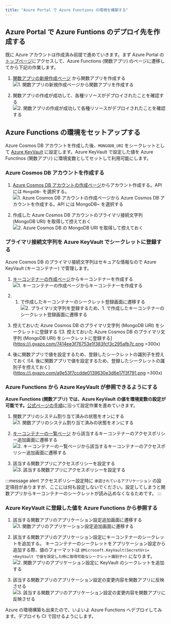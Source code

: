 ```yaml
---
title: "Azure Portal で Azure Functions の環境を構築する"
---
```


## Azure Portal で Azure Funtions のデプロイ先を作成する

既に Azure アカウントは作成済み前提で進めていきます。まず Azure Portal の[トップページ](https://portal.azure.com/#home)にアクセスして、Azure Functions (関数アプリ) のページに遷移してから下記の作業します。

1. [関数アプリの新規作成ページ](https://portal.azure.com/#create/Microsoft.FunctionApp) から関数アプリを作成する
![1. 関数アプリの新規作成ページから関数アプリを作成する](https://i.gyazo.com/48ad899aee1de9617b9cb854dac414c3.png)

2. 関数アプリの作成が成功して、各種リソースがデプロイされたことを確認する
![2. 関数アプリの作成が成功して各種リソースがデプロイされたことを確認する](https://i.gyazo.com/2a3245f0eb0217770c38136a3de169d9.png)

## Azure Functions の環境をセットアップする

Azure Cosmos DB アカウントを作成した後、`MONGODB_URI` をシークレットとして [Azure KeyVault](https://docs.microsoft.com/ja-jp/azure/key-vault/) に設定します。Azure KeyVault で設定した値を Azure Functinos (関数アプリ) に環境変数としてセットして利用可能にします。

### Azure Cosmos DB アカウントを作成する

1. [Azure Cosmos DB アカウントの作成ページ](https://portal.azure.com/#create/Microsoft.DocumentDB)からアカウント作成する。API には `MongoDB~` を選択する。
![1. Azure Cosmos DB アカウントの作成ページから Azure Cosmos DB アカウントを作成する。API には `MongoDB~` を選択する](https://i.gyazo.com/91667a60dc987f0ce2310ce8f24332e4.png)

2. 作成した Azure Cosmos DB アカウントのプライマリ接続文字列 (MongoDB URI) を取得して控えておく
![2. Azure Cosmos DB の MongoDB URI を取得して控えておく](https://i.gyazo.com/f7408c4d2ea9d1d89b52a3f43d502bf9.png)

### プライマリ接続文字列を Azure KeyVault でシークレットに登録する

Azure Cosmos DB のプライマリ接続文字列はセキュアな情報なので Azure KeyVault (キーコンテナー) で管理します。

1. [キーコンテナーの作成ページ](https://portal.azure.com/#create/Microsoft.KeyVault)からキーコンテナーを作成する
![1. キーコンテナーの作成ページからキーコンテナーを作成する](https://i.gyazo.com/bb444f25e12715d366093cc41b227e66.png)

2. 1. で作成したキーコンテナーのシークレット登録画面に遷移する
![2. プライマリ文字列を登録するため、1. で作成したキーコンテナーのシークレット登録画面に遷移する](https://i.gyazo.com/b0e632a60911c08993af82cbcdac1055.png)

3. 控えておいた Azure Cosmos DB のプライマリ文字列 (MongoDB URI) をシークレットに登録する
![3. 控えておいた Azure Cosmos DB のプライマリ文字列 (MongoDB URI) をシークレットに登録する](https://i.gyazo.com/7414ee3f76753e1f383fcf3c295afb7c.png =300x)

4. 後に関数アプリで値を設定するため、登録したシークレットの識別子を控えておく
![4. 後に関数アプリで値を設定するため、登録したシークレットの識別子を控えておく](https://i.gyazo.com/a9e53f7ccdde0139630e3d6e17f3f791.png =300x)

### Azure Functions から Azure KeyVault が参照できるようにする

**Azure Functions (関数アプリ) では、Azure KeyVault の値を環境変数の設定が可能です。**[公式ページの手順](https://docs.microsoft.com/ja-jp/azure/app-service/app-service-key-vault-references)に沿って設定作業を進めていきます。

1. 関数アプリのシステム割り当て済みの状態をオンにする
![1. 関数アプリのシステム割り当て済みの状態をオンにする](https://i.gyazo.com/d4714472dd7eec4791ca9d0c957f8f27.png)

2. [キーコンテナーの一覧ページ](https://portal.azure.com/#blade/HubsExtension/BrowseResource/resourceType/Microsoft.KeyVault%2Fvaults) から該当するキーコンテナーのアクセスポリシー追加画面に遷移する
![2. キーコンテナーの一覧ページから該当するキーコンテナーのアクセスポリシー追加画面に遷移する](https://i.gyazo.com/2645dac181b63e00f0ff8c6be54d2b67.png)

3. 該当する関数アプリにアクセスポリシーを設定する
![3. 該当する関数アプリにアクセスポリシーを設定する](https://i.gyazo.com/76b23205edc2936327b7c0050467b766.png)

:::message alert
アクセスポリシー設定時に `承認されているアプリケーション` の設定項目がありますが、ここには何も設定しないでください。設定してしまうと関数アプリからキーコンテナーのシークレットが読み込めなくなるためです。
:::

### Azure KeyVault に登録した値を Azure Functions から参照する

1. 該当する関数アプリのアプリケーション設定追加画面に遷移する
![1. 関数アプリのアプリケーション設定追加画面に遷移する](https://i.gyazo.com/e5b7169061ce0a5802ad7de3753006f7.png)

2. 該当する関数アプリのアプリケーション設定にキーコンテナーのシークレットを追加する。
キーコンテナーのシークレットをアプリケーション設定から追加する際、値のフォーマットは `@Microsoft.KeyVault(SecretUri=<KeyVault で値を設定した時に取得可能なシークレット識別子>)` になります。
![2. 関数アプリのアプリケーション設定に KeyVault のシークレットを追加する](https://i.gyazo.com/d70d1db1a18f8b060e926d432307a828.png)

3. 該当する関数アプリのアプリケーション設定の変更内容を関数アプリに反映させる
![3. 該当する関数アプリのアプリケーション設定の変更内容を関数アプリに反映させる](https://i.gyazo.com/fe3ae44366040b9f9d17f6901bd467a6.png)

Azure の環境構築も出来たので、いよいよ Azure Functions へデプロイしてみます。デプロイも CI で回せるようにします。
